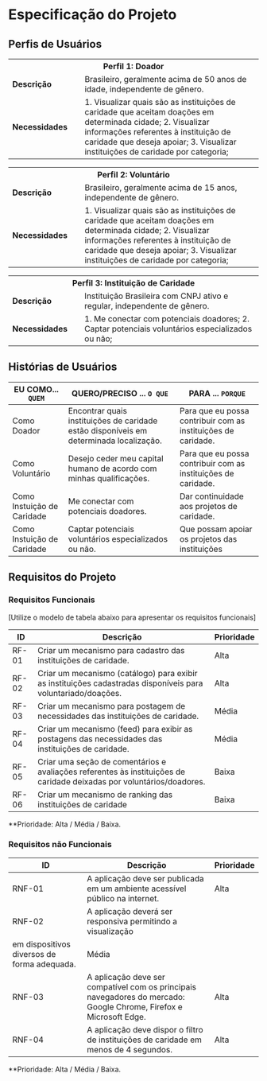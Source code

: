 # Especificação do Projeto

## Perfis de Usuários

<table>
<tbody>
<tr align=center>
<th colspan="2">Perfil 1: Doador</th>
</tr>
<tr>
<td width="150px"><b>Descrição</b></td>
<td width="600px">Brasileiro, geralmente acima de 50 anos de idade, independente de gênero.</td>
</tr>
<tr>
<td><b>Necessidades</b></td>
<td>
1. Visualizar quais são as instituições de caridade que aceitam doações em determinada cidade;
2. Visualizar informações referentes à instituição de caridade que deseja apoiar;
3. Visualizar instituições de caridade por categoria;
</td>
</tr>
</tbody>
</table>

<table>
<tbody>
<tr align=center>
<th colspan="2">Perfil 2: Voluntário</th>
</tr>
<tr>
<td width="150px"><b>Descrição</b></td>
<td width="600px">Brasileiro, geralmente acima de 15 anos, independente de gênero.</td>
</tr>
<tr>
<td><b>Necessidades</b></td>
<td>
1. Visualizar quais são as instituições de caridade que aceitam doações em determinada cidade;
2. Visualizar informações referentes à instituição de caridade que deseja apoiar;
3. Visualizar instituições de caridade por categoria;
</td>
</tr>
</tbody>
</table>

<table>
<tbody>
<tr align=center>
<th colspan="2">Perfil 3: Instituição de Caridade</th>
</tr>
<tr>
<td width="150px"><b>Descrição</b></td>
<td width="600px">Instituição Brasileira com CNPJ ativo e regular, independente de gênero.</td>
</tr>
<tr>
<td><b>Necessidades</b></td>
<td>
1. Me conectar com potenciais doadores;
2. Captar potenciais voluntários especializados ou não;
</td>
</tr>
</tbody>
</table>

## Histórias de Usuários

|EU COMO... `QUEM`   | QUERO/PRECISO ... `O QUE` |PARA ... `PORQUE`                 |
|--------------------|---------------------------|----------------------------------|
| Como Doador | Encontrar quais instituições de caridade estão disponíveis em determinada localização. | Para que eu possa contribuir com as instituições de caridade.                              |
| Como Voluntário | Desejo ceder meu capital humano de acordo com minhas qualificações. | Para que eu possa contribuir com as instituições de caridade.                                     |
| Como Instuição de Caridade | Me conectar com potenciais doadores. | Dar continuidade aos projetos de caridade.                    |
| Como Instuição de Caridade | Captar potenciais voluntários especializados ou não. | Que possam apoiar os projetos das instituições                                                  |

## Requisitos do Projeto

### Requisitos Funcionais

[Utilize o modelo de tabela abaixo para apresentar os requisitos funcionais]

|ID    | Descrição                | Prioridade |
|-------|---------------------------------|----|
| RF-01 |  Criar um mecanismo para cadastro das instituições de caridade. | Alta | 
|  RF-02  |  Criar um mecanismo (catálogo) para exibir as instituições cadastradas disponíveis para voluntariado/doações. | Alta |
|  RF-03  |  Criar um mecanismo para postagem de necessidades das instituições de caridade. | Média |
|  RF-04  |  Criar um mecanismo (feed) para exibir as postagens das necessidades das instituições de caridade. | Média |
|  RF-05  |  Criar uma seção de comentários e avaliações referentes às instituições de caridade deixadas por voluntários/doadores. | Baixa |
|  RF-06  |  Criar um mecanismo de ranking das instituições de caridade | Baixa |

**Prioridade: Alta / Média / Baixa. 

### Requisitos não Funcionais

|ID      | Descrição               |Prioridade |
|--------|-------------------------|----|
| RNF-01 |  A aplicação deve ser publicada em um ambiente acessível público na internet. | Alta | 
| RNF-02 |  A aplicação deverá ser responsiva permitindo a visualização
em dispositivos diversos de forma adequada. | Média | 
| RNF-03 |  A aplicação deve ser compatível com os principais navegadores do mercado: Google Chrome, Firefox e Microsoft Edge. | Alta | 
| RNF-04 |  A aplicação deve dispor o filtro de instituições de caridade em menos de 4 segundos. | Alta |

**Prioridade: Alta / Média / Baixa. 


